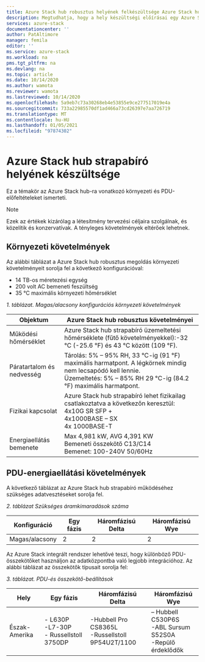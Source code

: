 ```yaml
---
title: Azure Stack hub robusztus helyének felkészültsége Azure Stack hub esetében | Microsoft Docs
description: Megtudhatja, hogy a hely készültségi előírásai egy Azure Stack hub számára robusztusak.
services: azure-stack
documentationcenter: ''
author: PatAltimore
manager: femila
editor: ''
ms.service: azure-stack
ms.workload: na
pms.tgt_pltfrm: na
ms.devlang: na
ms.topic: article
ms.date: 10/14/2020
ms.author: wamota
ms.reviewer: wamota
ms.lastreviewed: 10/14/2020
ms.openlocfilehash: 5a9eb7c73a30268eb4e53855e9ce277517019e4a
ms.sourcegitcommit: 733a22985570df1ad466a73cd26397e7aa726719
ms.translationtype: MT
ms.contentlocale: hu-HU
ms.lasthandoff: 01/05/2021
ms.locfileid: "97874302"
---
```

# <a name="azure-stack-hub-ruggedized-site-readiness"></a>Azure Stack hub strapabíró helyének készültsége

Ez a témakör az Azure Stack hub-ra vonatkozó környezeti és PDU-előfeltételeket ismerteti. 

>[!NOTE]
>Ezek az értékek kizárólag a létesítmény tervezési céljaira szolgálnak, és közelítik és konzervatívak. A tényleges követelmények eltérőek lehetnek.

## <a name="environmental-requirements"></a>Környezeti követelmények

Az alábbi táblázat a Azure Stack hub robusztus megoldás környezeti követelményeit sorolja fel a következő konfigurációval:

- 14 TB-os méretezési egység
- 200 volt AC bemeneti feszültség
- 35 °C maximális környezeti hőmérséklet

*1. táblázat. Magas/alacsony konfigurációs környezeti követelmények*

| Objektum                         | Azure Stack hub robusztus követelményei               |
|--------------------------------|--------------------------------|
|Működési hőmérséklet           | Azure Stack hub strapabíró üzemeltetési hőmérséklete (fűtő követelményekkel):-32 °C (-25.6 °F) és 43 °C között (109 °F).    |
|Páratartalom és nedvesség           | Tárolás: 5% – 95% RH, 33 °C-ig (91 °F) maximális harmatpont. A légkörnek mindig nem lecsapódó kell lennie. <br> Üzemeltetés: 5% – 85% RH 29 °C-ig (84.2 °F) maximális harmatpont.
|Fizikai kapcsolat           | Azure Stack hub strapabíró lehet fizikailag csatlakoztatva a következőn keresztül: <br>4x10G SR SFP + <br>4x1000BASE – SX <br>4x 1000BASE-T
|Energiaellátás bemenete                     | Max 4,981 kW, AVG 4,391 KW<br> Bemeneti összekötő C13/C14<br> Bemenet: 100-240V 50/60Hz

## <a name="pdu-power-drop-requirements"></a>PDU-energiaellátási követelmények

A következő táblázat az Azure Stack hub strapabíró működéséhez szükséges adatvesztéseket sorolja fel.

*2. táblázat Szükséges áramkimaradások száma*

| Konfiguráció  | Egy fázis  | Háromfázisú Delta |Háromfázisú Wye |
|----------------|---------------|-------------------|----------------|
|Magas/alacsony        | 2             | 2                 | 2              |

Az Azure Stack integrált rendszer lehetővé teszi, hogy különböző PDU-összekötőket használjon az adatközpontba való legjobb integrációhoz. Az alábbi táblázat az összekötők típusait sorolja fel:

*3. táblázat. PDU-és összekötő-beállítások*

| Hely     | Egy fázis                                | Háromfázisú Delta                                   | Háromfázisú Wye                                        |
|--------------|---------------------------------------------|-----------------------------------------------------|-----------------------------------------------------------|
|Észak-Amerika |- L630P<br>-L7-30P<br>- Russellstoll 3750DP |-Hubbell Pro CS8365L<br>-Russellstoll 9P54U2T/1100 |– Hubbell C530P6S<br>-ABL Sursum S52S0A<br>-Repülő érdeklődők |


